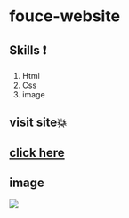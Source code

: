 # fouce-website

## Skills :exclamation:
1. Html
1. Css
1. image

## visit site💥

[click here](https://hanaazakaria.github.io/fouce-website/)
-------

## image
![](img/screenshot--2021.11.05-20_25_33.png)


